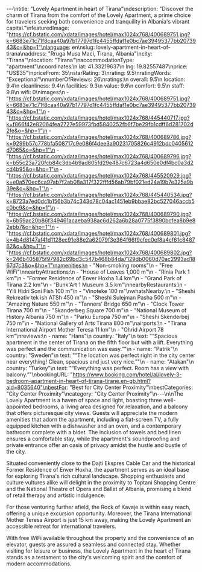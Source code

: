---\ntitle: "Lovely Apartment in heart of Tirana"\ndescription: "Discover the charm of Tirana from the comfort of the Lovely Apartment, a prime choice for travelers seeking both convenience and tranquility in Albania's vibrant capital."\nfeaturedImage: "https://cf.bstatic.com/xdata/images/hotel/max1024x768/400689751.jpg?k=6683e71c71f8caa40a97b17797d1fc4455ffdaf1e0bc7ae39495377bb2073943&o=&hp=1"\nlanguage: en\nslug: lovely-apartment-in-heart-of-tirana\naddress: "Rruga Musa Maci, Tirana, Albania"\ncity: "Tirana"\nlocation: "Tirana"\naccommodationType: "apartment"\ncoordinates:\n  lat: 41.33219637\n  lng: 19.82557487\nprice: "US$35"\npriceFrom: 35\nstarRating: 3\nrating: 9.5\nratingWords: "Exceptional"\nnumberOfReviews: 26\nratings:\n  overall: 9.5\n  location: 9.4\n  cleanliness: 9.4\n  facilities: 9.3\n  value: 9.6\n  comfort: 9.5\n  staff: 9.8\n  wifi: 0\nimages:\n  - "https://cf.bstatic.com/xdata/images/hotel/max1024x768/400689751.jpg?k=6683e71c71f8caa40a97b17797d1fc4455ffdaf1e0bc7ae39495377bb2073943&o=&hp=1"\n  - "https://cf.bstatic.com/xdata/images/hotel/max1024x768/445440717.jpg?k=f866f42e82064fea2727e59973fbd5840252fb6f7be29fb1cdff6d281702d2fe&o=&hp=1"\n  - "https://cf.bstatic.com/xdata/images/hotel/max1024x768/400689786.jpg?k=9299b57c778bfa508717c9e086f4dee3a90231705826c4912bdc0405612d7065&o=&hp=1"\n  - "https://cf.bstatic.com/xdata/images/hotel/max1024x768/400689796.jpg?k=b55c23a720fcb84c3db4b9ad805fd29e487c6723a4d650e0df4bc0a3d2cd4b95&o=&hp=1"\n  - "https://cf.bstatic.com/xdata/images/hotel/max1024x768/445520929.jpg?k=e0a570ec6ca97ab7f2ab08a317f322fffd56ab79bf021ed24a19b7e325a9b39e&o=&hp=1"\n  - "https://cf.bstatic.com/xdata/images/hotel/max1024x768/445440534.jpg?k=8723a7ed0dc1b156b3b74c343d78c04ac1451eb9bbae82bc527046accb5c0bc9&o=&hp=1"\n  - "https://cf.bstatic.com/xdata/images/hotel/max1024x768/400689790.jpg?k=6b59ac20b86f349461acaeba938ac6d262a6b28a0775f3890bcfea8b9e82ebb7&o=&hp=1"\n  - "https://cf.bstatic.com/xdata/images/hotel/max1024x768/400689801.jpg?k=4b4d8147af41d1128ec91e88e2a62079f3e364f66f9cfec0ef8a4cf61c848762&o=&hp=1"\n  - "https://cf.bstatic.com/xdata/images/hotel/max1024x768/400689802.jpg?k=246b405875f97982c69bd3c547b468b84da7129db0060d70ac2993ad1867d7c3&o=&hp=1"\namenities:\n  - "Non-smoking rooms"\n  - "Free WiFi"\nnearbyAttractions:\n  - "House of Leaves 1,000 m"\n  - "Rinia Park 1 km"\n  - "Former Residence of Enver Hoxha 1.4 km"\n  - "Grand Park of Tirana 2.2 km"\n  - "Bunk'Art 1 Museum 3.5 km"\nnearbyRestaurants:\n  - "Ylli Hidri Soni Fish 100 m"\n  - "Vinoteke 100 m"\nwhatsNearby:\n  - "Sheshi Rekreativ tek ish ATSh 450 m"\n  - "Sheshi Sulejman Pasha 500 m"\n  - "Amazing Nature 550 m"\n  - "Tanners' Bridge 650 m"\n  - "Clock Tower Tirana 700 m"\n  - "Skanderbeg Square 700 m"\n  - "National Museum of History Albania 750 m"\n  - "Parku Europa 750 m"\n  - "Sheshi Skënderbej 750 m"\n  - "National Gallery of Arts Tirana 800 m"\nairports:\n  - "Tirana International Airport Mother Teresa 11 km"\n  - "Ohrid Airport 78 km"\nreviews:\n  - name: "Hans"\n    country: "Italy"\n    text: "“Spacious apartment in the center of Tirana on the fifth floor but with a lift. Everything was perfect and the communication was easy.”"\n  - name: "Patrik"\n    country: "Sweden"\n    text: "“The location was perfect right in the city center near everything! Clean, spacious and just very nice.”"\n  - name: "Atakan"\n    country: "Turkey"\n    text: "“Everything was perfect. Room has a view with balcony.”"\nbookingURL: "https://www.booking.com/hotel/al/lovely-3-bedroom-apartment-in-heart-of-tirana-tirane.en-gb.html?aid=8035640"\nbestFor: "Best for City Center Proximity"\nbestCategories: "City Center Proximity"\ncategory: "City Center Proximity"\n---\n\nThe Lovely Apartment is a haven of space and light, boasting three well-appointed bedrooms, a living area designed for relaxation, and a balcony that offers picturesque city views. Guests will appreciate the modern amenities that adorn the apartment, including a flat-screen TV, a fully equipped kitchen with a dishwasher and an oven, and a contemporary bathroom complete with a bidet. The inclusion of towels and bed linen ensures a comfortable stay, while the apartment's soundproofing and private entrance offer an oasis of privacy amidst the hustle and bustle of the city.

Situated conveniently close to the Dajti Ekspres Cable Car and the historical Former Residence of Enver Hoxha, the apartment serves as an ideal base for exploring Tirana's rich cultural landscape. Shopping enthusiasts and culture vultures alike will delight in the proximity to Toptani Shopping Centre and the National Theatre of Opera and Ballet of Albania, promising a blend of retail therapy and artistic indulgence.

For those venturing further afield, the Rock of Kavaje is within easy reach, offering a unique excursion opportunity. Moreover, the Tirana International Mother Teresa Airport is just 15 km away, making the Lovely Apartment an accessible retreat for international travelers.

With free WiFi available throughout the property and the convenience of an elevator, guests are assured a seamless and connected stay. Whether visiting for leisure or business, the Lovely Apartment in the heart of Tirana stands as a testament to the city's welcoming spirit and the comfort of modern accommodations.